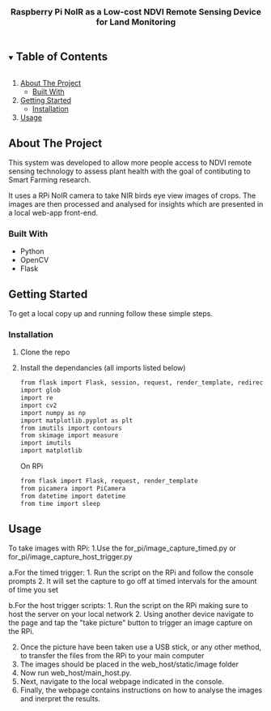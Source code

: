 <!--
*** Thanks for checking out the Best-README-Template. If you have a suggestion
*** that would make this better, please fork the repo and create a pull request
*** or simply open an issue with the tag "enhancement".
*** Thanks again! Now go create something AMAZING! :D
***
***
***
*** To avoid retyping too much info. Do a search and replace for the following:
*** github_username, repo_name, twitter_handle, email, project_title, project_description
-->

<!-- PROJECT LOGO -->
<br />
<p align="center">
  <h3 align="center">Raspberry Pi NoIR as a Low-cost NDVI Remote Sensing Device for Land Monitoring</h3>
</p>



<!-- TABLE OF CONTENTS -->
<details open="open">
  <summary><h2 style="display: inline-block">Table of Contents</h2></summary>
  <ol>
    <li>
      <a href="#about-the-project">About The Project</a>
      <ul>
        <li><a href="#built-with">Built With</a></li>
      </ul>
    </li>
    <li>
      <a href="#getting-started">Getting Started</a>
      <ul>
        <li><a href="#installation">Installation</a></li>
      </ul>
    </li>
    <li><a href="#usage">Usage</a></li>
  </ol>
</details>



<!-- ABOUT THE PROJECT -->
## About The Project

This system was developed to allow more people access to NDVI remote sensing technology to assess plant health with the goal of contibuting to Smart Farming research.

It uses a RPi NoIR camera to take NIR birds eye view images of crops. The images are then processed and analysed for insights which are presented in a local web-app front-end.


### Built With

* []()Python
* []()OpenCV
* []()Flask



<!-- GETTING STARTED -->
## Getting Started

To get a local copy up and running follow these simple steps.

### Installation

1. Clone the repo
2. Install the dependancies (all imports listed below)
   ```sh
   from flask import Flask, session, request, render_template, redirect
   import glob
   import re
   import cv2
   import numpy as np
   import matplotlib.pyplot as plt
   from imutils import contours
   from skimage import measure
   import imutils
   import matplotlib
   ```
   
   On RPi
   ```sh
   from flask import Flask, request, render_template
   from picamera import PiCamera
   from datetime import datetime
   from time import sleep
   ```


<!-- USAGE EXAMPLES -->
## Usage
To take images with RPi:
1.Use the for_pi/image_capture_timed.py or for_pi/image_capture_host_trigger.py

  a.For the timed trigger:
    1. Run the script on the RPi and follow the console prompts
    2. It will set the capture to go off at timed intervals for the amount of time you set

  b.For the host trigger scripts:
    1. Run the script on the RPi making sure to host the server on your local network
    2. Using another device navigate to the page and tap the "take picture" button to trigger an image capture on the RPi.

2. Once the picture have been taken use a USB stick, or any other method, to transfer the files from the RPi to your main computer
3. The images should be placed in the web_host/static/image folder
4. Now run web_host/main_host.py.
5. Next, navigate to the local webpage indicated in the console.
6. Finally, the webpage contains instructions on how to analyse the images and inerpret the results.

<!-- MARKDOWN LINKS & IMAGES -->
<!-- https://www.markdownguide.org/basic-syntax/#reference-style-links -->
[contributors-shield]: https://img.shields.io/github/contributors/github_username/repo.svg?style=for-the-badge
[contributors-url]: https://github.com/github_username/repo/graphs/contributors
[forks-shield]: https://img.shields.io/github/forks/github_username/repo.svg?style=for-the-badge
[forks-url]: https://github.com/github_username/repo/network/members
[stars-shield]: https://img.shields.io/github/stars/github_username/repo.svg?style=for-the-badge
[stars-url]: https://github.com/github_username/repo/stargazers
[issues-shield]: https://img.shields.io/github/issues/github_username/repo.svg?style=for-the-badge
[issues-url]: https://github.com/github_username/repo/issues
[license-shield]: https://img.shields.io/github/license/github_username/repo.svg?style=for-the-badge
[license-url]: https://github.com/github_username/repo/blob/master/LICENSE.txt
[linkedin-shield]: https://img.shields.io/badge/-LinkedIn-black.svg?style=for-the-badge&logo=linkedin&colorB=555
[linkedin-url]: https://linkedin.com/in/github_username
